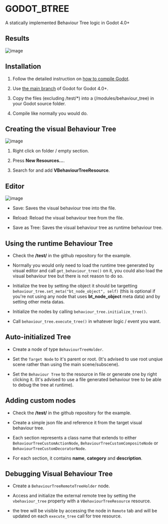 # GODOT_BTREE
A statically implemented Behaviour Tree logic in Godot 4.0+

## Results
![image](https://user-images.githubusercontent.com/61026912/185263918-6ea0e9eb-2cc7-4046-b7a1-6be65f83d249.png)


## Installation
1.  Follow the detailed instruction on [how to compile Godot](https://docs.godotengine.org/en/stable/development/compiling/index.html).

2.  Use [the main branch](https://github.com/godotengine/godot) of Godot for Godot 4.0+.

3.  Copy the files (excluding /test/*) into a (/modules/behaviour_tree) in your Godot source folder.

4.  Compile like normally you would do.


## Creating the visual Behaviour Tree
![image](https://user-images.githubusercontent.com/61026912/183295000-5363ebc7-533d-44fa-a142-18ac53e11bdd.png)
1.  Right click on folder / empty section.

2.  Press **New Resources...**.

3.  Search for and add **VBehaviourTreeResource**.


## Editor
![image](https://user-images.githubusercontent.com/61026912/183294882-ad2ac841-76cf-43a5-a782-922f85255451.png)

* Save: Saves the visual behaviour tree into the file.

* Reload: Reload the visual behaviour tree from the file.

* Save as Tree: Saves the visual behaviour tree as runtime behaviour tree.


## Using the runtime Behaviour Tree
* Check the **/test/** in the github repository for the example.

* Normally you would only need to load the runtime tree generated by visual editor and call `get_behaviour_tree()` on it, you could also load the visual behaviour tree but there is not reason to do so.

* Initialize the tree by setting the object it should be targetting `behaviour_tree.set_meta("bt_node_object", self)` (this is optional if you're not using any node that uses **bt_node_object** meta data) and by setting other meta datas.

* Initialize the nodes by calling `behaviour_tree.initialize_tree()`.

* Call `behaviour_tree.execute_tree()` in whatever logic / event you want.


## Auto-initialized Tree
* Create a node of type `BehaviourTreeHolder`.

* Set the `Target Node` to it's parent or root. (It's advised to use root unqiue scene rather than using the main scene/subscene).

* Set the `Behaviour Tree` to the resource in file or generate one by right clicking it. (It's advised to use a file generated behaviour tree to be able to debug the tree at runtime).


## Adding custom nodes
* Check the **/test/** in the github repository for the example.

* Create a simple json file and reference it from the target visual behaviour tree.

* Each section represents a class name that extends to either `BehaviourTreeCustomActionNode`, `BehaviourTreeCustomCompositeNode` or `BehaviourTreeCustomDecoratorNode`.

* For each section, it contains **name**, **category** and **description**.


## Debugging Visual Behaviour Tree
* Create a `BehaviourTreeRemoteTreeHolder` node.

* Access and initialize the external remote tree by setting the `vbehaviour_tree` property with a `VBehaviourTreeResource` resource.

* the tree will be visible by accessing the node in `Remote` tab and will be updated on each `execute_tree` call for tree resource.
